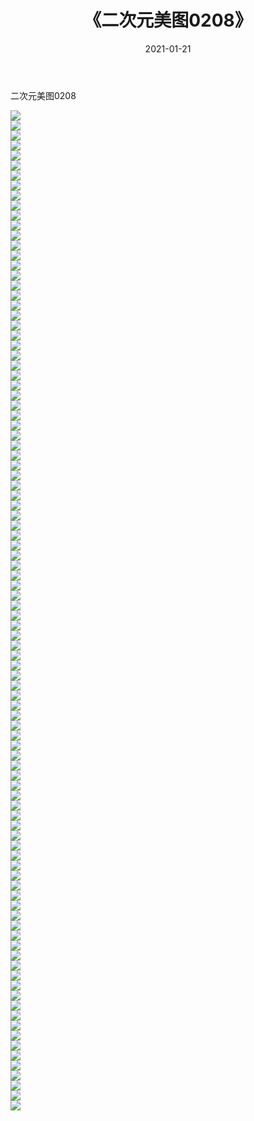 ﻿---
layout: post
title:  《二次元美图0208》
date:   2021-01-21
img: http://imgx.orgx.ga/二次元/2021/二次元美图0208/000.jpg
categories: [美女, 清纯, 唯美]
---

二次元美图0208

 ![](http://imgx.orgx.ga/二次元/2021/二次元美图0208/001.jpg) <br>![](http://imgx.orgx.ga/二次元/2021/二次元美图0208/002.jpg) <br>![](http://imgx.orgx.ga/二次元/2021/二次元美图0208/003.jpg) <br>![](http://imgx.orgx.ga/二次元/2021/二次元美图0208/004.jpg) <br>![](http://imgx.orgx.ga/二次元/2021/二次元美图0208/005.jpg) <br>![](http://imgx.orgx.ga/二次元/2021/二次元美图0208/006.jpg) <br>![](http://imgx.orgx.ga/二次元/2021/二次元美图0208/007.jpg) <br>![](http://imgx.orgx.ga/二次元/2021/二次元美图0208/008.jpg) <br>![](http://imgx.orgx.ga/二次元/2021/二次元美图0208/009.jpg) <br>![](http://imgx.orgx.ga/二次元/2021/二次元美图0208/010.jpg) <br>![](http://imgx.orgx.ga/二次元/2021/二次元美图0208/011.jpg) <br>![](http://imgx.orgx.ga/二次元/2021/二次元美图0208/012.jpg) <br>![](http://imgx.orgx.ga/二次元/2021/二次元美图0208/013.jpg) <br>![](http://imgx.orgx.ga/二次元/2021/二次元美图0208/014.jpg) <br>![](http://imgx.orgx.ga/二次元/2021/二次元美图0208/015.jpg) <br>![](http://imgx.orgx.ga/二次元/2021/二次元美图0208/016.jpg) <br>![](http://imgx.orgx.ga/二次元/2021/二次元美图0208/017.jpg) <br>![](http://imgx.orgx.ga/二次元/2021/二次元美图0208/018.jpg) <br>![](http://imgx.orgx.ga/二次元/2021/二次元美图0208/019.jpg) <br>![](http://imgx.orgx.ga/二次元/2021/二次元美图0208/020.jpg) <br>![](http://imgx.orgx.ga/二次元/2021/二次元美图0208/021.jpg) <br>![](http://imgx.orgx.ga/二次元/2021/二次元美图0208/022.jpg) <br>![](http://imgx.orgx.ga/二次元/2021/二次元美图0208/023.jpg) <br>![](http://imgx.orgx.ga/二次元/2021/二次元美图0208/024.jpg) <br>![](http://imgx.orgx.ga/二次元/2021/二次元美图0208/025.jpg) <br>![](http://imgx.orgx.ga/二次元/2021/二次元美图0208/026.jpg) <br>![](http://imgx.orgx.ga/二次元/2021/二次元美图0208/027.jpg) <br>![](http://imgx.orgx.ga/二次元/2021/二次元美图0208/028.jpg) <br>![](http://imgx.orgx.ga/二次元/2021/二次元美图0208/029.jpg) <br>![](http://imgx.orgx.ga/二次元/2021/二次元美图0208/030.jpg) <br>![](http://imgx.orgx.ga/二次元/2021/二次元美图0208/031.jpg) <br>![](http://imgx.orgx.ga/二次元/2021/二次元美图0208/032.jpg) <br>![](http://imgx.orgx.ga/二次元/2021/二次元美图0208/033.jpg) <br>![](http://imgx.orgx.ga/二次元/2021/二次元美图0208/034.jpg) <br>![](http://imgx.orgx.ga/二次元/2021/二次元美图0208/035.jpg) <br>![](http://imgx.orgx.ga/二次元/2021/二次元美图0208/036.jpg) <br>![](http://imgx.orgx.ga/二次元/2021/二次元美图0208/037.jpg) <br>![](http://imgx.orgx.ga/二次元/2021/二次元美图0208/038.jpg) <br>![](http://imgx.orgx.ga/二次元/2021/二次元美图0208/039.jpg) <br>![](http://imgx.orgx.ga/二次元/2021/二次元美图0208/040.jpg) <br>![](http://imgx.orgx.ga/二次元/2021/二次元美图0208/041.jpg) <br>![](http://imgx.orgx.ga/二次元/2021/二次元美图0208/042.jpg) <br>![](http://imgx.orgx.ga/二次元/2021/二次元美图0208/043.jpg) <br>![](http://imgx.orgx.ga/二次元/2021/二次元美图0208/044.jpg) <br>![](http://imgx.orgx.ga/二次元/2021/二次元美图0208/045.jpg) <br>![](http://imgx.orgx.ga/二次元/2021/二次元美图0208/046.jpg) <br>![](http://imgx.orgx.ga/二次元/2021/二次元美图0208/047.jpg) <br>![](http://imgx.orgx.ga/二次元/2021/二次元美图0208/048.jpg) <br>![](http://imgx.orgx.ga/二次元/2021/二次元美图0208/049.jpg) <br>![](http://imgx.orgx.ga/二次元/2021/二次元美图0208/050.jpg) <br>![](http://imgx.orgx.ga/二次元/2021/二次元美图0208/051.jpg) <br>![](http://imgx.orgx.ga/二次元/2021/二次元美图0208/052.jpg) <br>![](http://imgx.orgx.ga/二次元/2021/二次元美图0208/053.jpg) <br>![](http://imgx.orgx.ga/二次元/2021/二次元美图0208/054.jpg) <br>![](http://imgx.orgx.ga/二次元/2021/二次元美图0208/055.jpg) <br>![](http://imgx.orgx.ga/二次元/2021/二次元美图0208/056.jpg) <br>![](http://imgx.orgx.ga/二次元/2021/二次元美图0208/057.jpg) <br>![](http://imgx.orgx.ga/二次元/2021/二次元美图0208/058.jpg) <br>![](http://imgx.orgx.ga/二次元/2021/二次元美图0208/059.jpg) <br>![](http://imgx.orgx.ga/二次元/2021/二次元美图0208/060.jpg) <br>![](http://imgx.orgx.ga/二次元/2021/二次元美图0208/061.jpg) <br>![](http://imgx.orgx.ga/二次元/2021/二次元美图0208/062.jpg) <br>![](http://imgx.orgx.ga/二次元/2021/二次元美图0208/063.jpg) <br>![](http://imgx.orgx.ga/二次元/2021/二次元美图0208/064.jpg) <br>![](http://imgx.orgx.ga/二次元/2021/二次元美图0208/065.jpg) <br>![](http://imgx.orgx.ga/二次元/2021/二次元美图0208/066.jpg) <br>![](http://imgx.orgx.ga/二次元/2021/二次元美图0208/067.jpg) <br>![](http://imgx.orgx.ga/二次元/2021/二次元美图0208/068.jpg) <br>![](http://imgx.orgx.ga/二次元/2021/二次元美图0208/069.jpg) <br>![](http://imgx.orgx.ga/二次元/2021/二次元美图0208/070.jpg) <br>![](http://imgx.orgx.ga/二次元/2021/二次元美图0208/071.jpg) <br>![](http://imgx.orgx.ga/二次元/2021/二次元美图0208/072.jpg) <br>![](http://imgx.orgx.ga/二次元/2021/二次元美图0208/073.jpg) <br>![](http://imgx.orgx.ga/二次元/2021/二次元美图0208/074.jpg) <br>![](http://imgx.orgx.ga/二次元/2021/二次元美图0208/075.jpg) <br>![](http://imgx.orgx.ga/二次元/2021/二次元美图0208/076.jpg) <br>![](http://imgx.orgx.ga/二次元/2021/二次元美图0208/077.jpg) <br>![](http://imgx.orgx.ga/二次元/2021/二次元美图0208/078.jpg) <br>![](http://imgx.orgx.ga/二次元/2021/二次元美图0208/079.jpg) <br>![](http://imgx.orgx.ga/二次元/2021/二次元美图0208/080.jpg) <br>![](http://imgx.orgx.ga/二次元/2021/二次元美图0208/081.jpg) <br>![](http://imgx.orgx.ga/二次元/2021/二次元美图0208/082.jpg) <br>![](http://imgx.orgx.ga/二次元/2021/二次元美图0208/083.jpg) <br>![](http://imgx.orgx.ga/二次元/2021/二次元美图0208/084.jpg) <br>![](http://imgx.orgx.ga/二次元/2021/二次元美图0208/085.jpg) <br>![](http://imgx.orgx.ga/二次元/2021/二次元美图0208/086.jpg) <br>![](http://imgx.orgx.ga/二次元/2021/二次元美图0208/087.jpg) <br>![](http://imgx.orgx.ga/二次元/2021/二次元美图0208/088.jpg) <br>![](http://imgx.orgx.ga/二次元/2021/二次元美图0208/089.jpg) <br>![](http://imgx.orgx.ga/二次元/2021/二次元美图0208/090.jpg) <br>![](http://imgx.orgx.ga/二次元/2021/二次元美图0208/091.jpg) <br>![](http://imgx.orgx.ga/二次元/2021/二次元美图0208/092.jpg) <br>![](http://imgx.orgx.ga/二次元/2021/二次元美图0208/093.jpg) <br>![](http://imgx.orgx.ga/二次元/2021/二次元美图0208/094.jpg) <br>![](http://imgx.orgx.ga/二次元/2021/二次元美图0208/095.jpg) <br>![](http://imgx.orgx.ga/二次元/2021/二次元美图0208/096.jpg) <br>![](http://imgx.orgx.ga/二次元/2021/二次元美图0208/097.jpg) <br>![](http://imgx.orgx.ga/二次元/2021/二次元美图0208/098.jpg) <br>![](http://imgx.orgx.ga/二次元/2021/二次元美图0208/099.jpg) <br>![](http://imgx.orgx.ga/二次元/2021/二次元美图0208/100.jpg) <br>